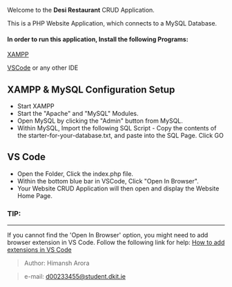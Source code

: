Welcome to the **Desi Restaurant** CRUD Application.

This is a PHP Website Application, which connects to a MySQL Database.

#### In order to run this application, Install the following Programs:

[XAMPP](https://www.apachefriends.org/download.html "Download XAMPP")

[VSCode](https://code.visualstudio.com/download "Download VSCode") or any other IDE


XAMPP & MySQL Configuration Setup
--------------------------------------------------------------------------------------------------------------------------------------
- Start XAMPP 
- Start the "Apache" and "MySQL" Modules. 
- Open MySQL by clicking the "Admin" button from MySQL.
- Within MySQL, Import the following SQL Script - Copy the contents of the starter-for-your-database.txt, and paste into the SQL Page. Click GO

VS Code
--------------------------------------------------------------------------------------------------------------------------------------
- Open the Folder, Click the index.php file.
- Within the bottom blue bar in VSCode, Click "Open In Browser". 
- Your Website CRUD Application will then open and display the Website Home Page. 

### TIP: 
____
If you cannot find the 'Open In Browser' option, you might need to add browser extension in VS Code. Follow the following link for help: 
[How to add extensions in VS Code](https://code.visualstudio.com/docs/introvideos/extend "Extensions in VS Code")

>Author:   Himansh Arora

>e-mail:   d00233455@student.dkit.ie
